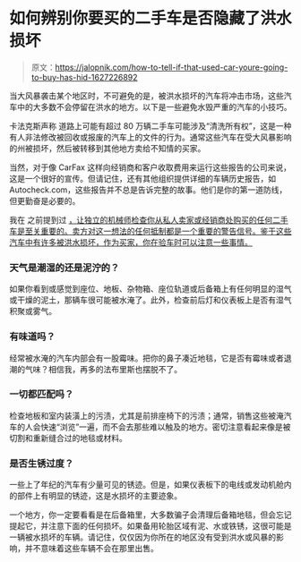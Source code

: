 # 如何辨别你要买的二手车是否隐藏了洪水损坏

> 原文：<https://jalopnik.com/how-to-tell-if-that-used-car-youre-going-to-buy-has-hid-1627226892>

当大风暴袭击某个地区时，不可避免的是，被洪水损坏的汽车将冲击市场，这些汽车中的大多数不会停留在洪水的地方。以下是一些避免水毁严重的汽车的小技巧。



卡法克斯声称 道路上可能有超过 80 万辆二手车可能涉及“清洗所有权”，这是一种有人非法修改被回收或报废的汽车上的文件的行为。通常这些汽车在受大风暴影响的州被损坏，然后被转移到其他地方卖给不知情的买家。

当然，对于像 CarFax 这样向经销商和客户收取费用来运行这些报告的公司来说，这是一个很好的宣传。但请记住，还有其他组织提供详细的车辆历史报告，如 Autocheck.com，这些报告并不总是告诉完整的故事。他们是你的第一道防线，但更勤奋是必要的。

我在 之前提到过 [，让独立的机械师检查你从私人卖家或经销商处购买的任何二手车是至关重要的。卖方对这一想法的任何抵制都是一个重要的警告信号。鉴于这些汽车中有许多被洪水损坏，作为买家，你在验车时可以注意一些事情。](https://jalopnik.com/this-beat-to-shit-porsche-911-is-why-you-should-always-1798305981)

### 天气是潮湿的还是泥泞的？

如果你看到或感觉到座位、地板、杂物箱、座位轨道或后备箱上有任何明显的湿气或干燥的泥土，那辆车很可能被水淹了。此外，检查前后灯和仪表板上是否有湿气积聚或雾气。

### 有味道吗？

经常被水淹的汽车内部会有一股霉味。把你的鼻子凑近地毯，它是否有霉味或者退潮的气味？相信我，再多的法布里斯也摆脱不了。

### 一切都匹配吗？

检查地板和室内装潢上的污渍，尤其是前排座椅下的污渍；通常，销售这些被淹汽车的人会快速“浏览”一遍，而不会去那些难以触及的地方。密切注意看起来像是被切割和重新缝合过的地毯或材料。

### 是否生锈过度？

一些上了年纪的汽车有少量可见的锈迹。但是，如果仪表板下的电线或发动机舱内的部件上有明显的锈迹，这是水损坏的主要迹象。

一个地方，你一定要看看是在后备箱里，大多数骗子会清理后备箱地毯，但会忘记提起它，并注意下面的任何损坏。如果备用轮胎区域有泥、水或铁锈，这很可能是一辆被水损坏的车辆。请记住，仅仅因为你所在的地区没有受到洪水或风暴的影响，并不意味着这些车辆不会在那里出售。